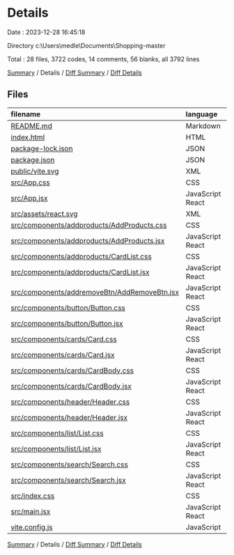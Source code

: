 # Details

Date : 2023-12-28 16:45:18

Directory c:\\Users\\medle\\Documents\\Shopping-master

Total : 28 files,  3722 codes, 14 comments, 56 blanks, all 3792 lines

[Summary](results.md) / Details / [Diff Summary](diff.md) / [Diff Details](diff-details.md)

## Files
| filename | language | code | comment | blank | total |
| :--- | :--- | ---: | ---: | ---: | ---: |
| [README.md](/README.md) | Markdown | 12 | 0 | 7 | 19 |
| [index.html](/index.html) | HTML | 13 | 0 | 1 | 14 |
| [package-lock.json](/package-lock.json) | JSON | 2,895 | 0 | 1 | 2,896 |
| [package.json](/package.json) | JSON | 22 | 0 | 1 | 23 |
| [public/vite.svg](/public/vite.svg) | XML | 1 | 0 | 0 | 1 |
| [src/App.css](/src/App.css) | CSS | 56 | 1 | 2 | 59 |
| [src/App.jsx](/src/App.jsx) | JavaScript React | 66 | 1 | 7 | 74 |
| [src/assets/react.svg](/src/assets/react.svg) | XML | 1 | 0 | 0 | 1 |
| [src/components/addproducts/AddProducts.css](/src/components/addproducts/AddProducts.css) | CSS | 151 | 4 | 3 | 158 |
| [src/components/addproducts/AddProducts.jsx](/src/components/addproducts/AddProducts.jsx) | JavaScript React | 99 | 3 | 3 | 105 |
| [src/components/addproducts/CardList.css](/src/components/addproducts/CardList.css) | CSS | 66 | 0 | 2 | 68 |
| [src/components/addproducts/CardList.jsx](/src/components/addproducts/CardList.jsx) | JavaScript React | 67 | 1 | 4 | 72 |
| [src/components/addremoveBtn/AddRemoveBtn.jsx](/src/components/addremoveBtn/AddRemoveBtn.jsx) | JavaScript React | 20 | 0 | 1 | 21 |
| [src/components/button/Button.css](/src/components/button/Button.css) | CSS | 18 | 0 | 1 | 19 |
| [src/components/button/Button.jsx](/src/components/button/Button.jsx) | JavaScript React | 10 | 0 | 2 | 12 |
| [src/components/cards/Card.css](/src/components/cards/Card.css) | CSS | 58 | 1 | 1 | 60 |
| [src/components/cards/Card.jsx](/src/components/cards/Card.jsx) | JavaScript React | 33 | 2 | 3 | 38 |
| [src/components/cards/CardBody.css](/src/components/cards/CardBody.css) | CSS | 21 | 0 | 1 | 22 |
| [src/components/cards/CardBody.jsx](/src/components/cards/CardBody.jsx) | JavaScript React | 20 | 0 | 2 | 22 |
| [src/components/header/Header.css](/src/components/header/Header.css) | CSS | 17 | 0 | 2 | 19 |
| [src/components/header/Header.jsx](/src/components/header/Header.jsx) | JavaScript React | 12 | 0 | 2 | 14 |
| [src/components/list/List.css](/src/components/list/List.css) | CSS | 9 | 0 | 1 | 10 |
| [src/components/list/List.jsx](/src/components/list/List.jsx) | JavaScript React | 12 | 0 | 1 | 13 |
| [src/components/search/Search.css](/src/components/search/Search.css) | CSS | 9 | 0 | 1 | 10 |
| [src/components/search/Search.jsx](/src/components/search/Search.jsx) | JavaScript React | 16 | 0 | 2 | 18 |
| [src/index.css](/src/index.css) | CSS | 4 | 0 | 1 | 5 |
| [src/main.jsx](/src/main.jsx) | JavaScript React | 9 | 0 | 2 | 11 |
| [vite.config.js](/vite.config.js) | JavaScript | 5 | 1 | 2 | 8 |

[Summary](results.md) / Details / [Diff Summary](diff.md) / [Diff Details](diff-details.md)